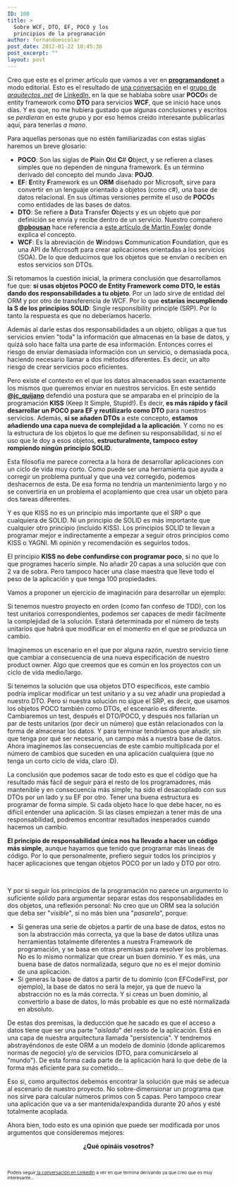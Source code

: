 ```yaml
---
ID: 100
title: >
  Sobre WCF, DTO, EF, POCO y los
  principios de la programación
author: fernandoescolar
post_date: 2012-01-22 18:45:36
post_excerpt: ""
layout: post
---
```

<p>Creo que este es el primer art&iacute;culo que vamos a ver en <a href="http://www.programandonet.com"><strong>programandonet</strong></a> a modo editorial. Esto es el resultado de <a href="http://www.linkedin.com/groups/WCF-DTO-vs-WCF-POCO-2615616.S.89901834?qid=56f3138d-d4ae-4072-9eb3-617867092b49&amp;trk=group_most_popular-0-b-ttl&amp;goback=%2Egmp_2615616" target="_blank">una conversaci&oacute;n</a> en el <a href="http://www.linkedin.com/groups/Arquitectos-NET-2615616?trk=myg_ugrp_ovr" target="_blank">grupo de <em>arquitectos .net</em></a>&nbsp;de <a href="http://www.linkedin.com" target="_blank">LinkedIn</a>, en la que se hablaba sobre usar <strong>POCO</strong>s de entity framework como <strong>DTO</strong> para servicios <strong>WCF</strong>, que se inici&oacute; hace unos d&iacute;as. Y es que, no me hubiera gustado que algunas conclusiones y escritos se <em>perdieran</em> en este grupo y por eso hemos cre&iacute;do interesante publicarlas aqu&iacute;, para tenerlas <em>a mano</em>.</p>
<!--break-->
<p>Para aquellas personas que no est&eacute;n familiarizadas con estas siglas haremos un breve glosario:</p>
<ul>
<li><b>POCO</b>: Son las siglas de <strong>P</strong>lain <strong>O</strong>ld <strong>C</strong># <strong>O</strong>bject, y se refieren a clases simples que no dependen de ninguna framework. Es un t&eacute;rmino derivado del concepto del mundo Java: <strong>POJO</strong>.</li>
<li><b>EF</b>: <strong>E</strong>ntity <strong>F</strong>ramework es un <strong>ORM</strong> dise&ntilde;ado por Microsoft, sirve para convertir en un lenguaje orientado a objetos (como c#), una base de datos relacional. En sus &uacute;ltimas versiones permite el uso de <strong>POCO</strong>s como entidades de las bases de datos.</li>
<li><b>DTO</b>: Se refiere a <strong>D</strong>ata <strong>T</strong>ransfer <strong>O</strong>bjects y es un objeto que por definici&oacute;n se env&iacute;a y recibe dentro de un servicio. Nuestro compa&ntilde;ero <a href="https://twitter.com/pbousan" target="_blank"><strong>@pbousan</strong></a> hace referencia a <a href="http://www.linkedin.com/redirect?url=http%3A%2F%2Fmartinfowler%2Ecom%2FeaaCatalog%2FdataTransferObject%2Ehtml&amp;urlhash=R8WJ&amp;_t=tracking_disc" target="_blank">este art&iacute;culo de Martin Fowler</a> donde explica el concepto.</li>
<li><b>WCF</b>: Es la abreviaci&oacute;n de <strong>W</strong>indows <strong>C</strong>ommunication <strong>F</strong>oundation, que es una API de Microsoft para crear aplicaciones orientadas a los servicios (SOA). De lo que deducimos que los objetos que se env&iacute;an o reciben en estos servicios son DTOs.</li>
</ul>
<p>Si retomamos la cuesti&oacute;n inicial, la primera conclusi&oacute;n que desarrollamos fue que: <strong>si usas objetos POCO de Entity Framework como DTO, le est&aacute;s dando dos responsabilidades a tu objeto</strong>. Por un lado sirve de entidad del ORM y por otro de transferencia de WCF. Por lo que <strong>estar&iacute;as incumpliendo la S de los principios SOLID</strong>: Single responsibility principle (SRP). Por lo tanto la respuesta es que no deber&iacute;amos hacerlo.</p>
<p>Adem&aacute;s al darle estas dos responsabilidades a un objeto, obligas a que tus servicios env&iacute;en "toda" la informaci&oacute;n que almacenas en la base de datos, y quiz&aacute; solo hace falta una parte de esa informaci&oacute;n. Entonces corres el riesgo de enviar demasiada informaci&oacute;n con un servicio, o demasiada poca, haciendo necesario llamar a dos m&eacute;todos diferentes. Es decir, un alto riesgo de crear servicios poco eficientes.</p>
<p>Pero existe el contexto en el que los datos almacenados sean exactamente los mismos que queremos enviar en nuestros servicios. En este sentido <strong><a href="https://twitter.com/#!/jc_quijano" target="_blank">@jc_quijano</a></strong> defendi&oacute; una postura que se amparaba en el principio de la programaci&oacute;n <strong>KISS</strong> (Keep It Simple, Stupid!). Es decir, <strong>es m&aacute;s r&aacute;pido y f&aacute;cil desarrollar un POCO para EF y reutilizarlo como DTO</strong> para nuestros servicios. Adem&aacute;s, <strong>si se a&ntilde;aden DTOs</strong> a este concepto, <strong>estamos a&ntilde;adiendo una capa nueva de complejidad a la aplicaci&oacute;n</strong>. Y como no es la estructura de los objetos lo que me definen su responsabilidad, si no el uso que le doy a esos objetos,<strong> estructuralmente, tampoco estoy rompiendo ning&uacute;n principio SOLID</strong>.</p>
<p></p>
<p>Esta filosof&iacute;a me parece correcta a la hora de desarrollar aplicaciones con un ciclo de vida muy corto. Como puede ser una herramienta que ayuda a corregir un problema puntual y que una vez corregido, podemos deshacernos de esta. De esa forma no tendr&iacute;a un mantenimiento largo y no se convertir&iacute;a en un problema el acoplamiento que crea usar un objeto para dos tareas diferentes.</p>
<p>Y es que KISS no es un principio m&aacute;s importante que el SRP o que cualquiera de SOLID. Ni un principio de SOLID es m&aacute;s importante que cualquier otro principio (incluido KISS). Los principios SOLID te llevan a programar mejor e indirectamente a empezar a seguir otros principios como KISS o YAGNI. Mi opini&oacute;n y recomendaci&oacute;n es seguirlos todos.</p>
<p>El principio <strong>KISS no debe confundirse con programar poco</strong>, si no que lo que programes hacerlo simple. No a&ntilde;adir 20 capas a una soluci&oacute;n que con 2 va de sobra. Pero tampoco hacer una clase maestra que lleve todo el peso de la aplicaci&oacute;n y que tenga 100 propiedades.</p>
<p>Vamos a proponer un ejercicio de imaginaci&oacute;n para desarrollar un ejemplo:</p>
<p>Si tenemos nuestro proyecto en orden (como fan confeso de TDD), con los test unitarios correspondientes, podemos ser capaces de medir f&aacute;cilmente la complejidad de la soluci&oacute;n. Estar&aacute; determinada por el n&uacute;mero de tests unitarios que habr&aacute; que modificar en el momento en el que se produzca un cambio.</p>
<p>Imaginemos un escenario en el que por alguna raz&oacute;n, nuestro servicio tiene que cambiar a consecuencia de una nueva especificaci&oacute;n de nuestro product owner. Algo que creemos que es com&uacute;n en los proyectos con un ciclo de vida medio/largo.</p>
<p>Si tenemos la soluci&oacute;n que usa objetos DTO espec&iacute;ficos, este cambio podr&iacute;a implicar modificar un test unitario y a su vez a&ntilde;adir una propiedad a nuestro DTO. Pero si nuestra soluci&oacute;n no sigue el SRP, es decir, que usamos los objetos POCO tambi&eacute;n como DTOs, el escenario es diferente. Cambiaremos un test, despu&eacute;s el DTO/POCO, y despu&eacute;s nos fallar&iacute;an un par de tests unitarios (por decir un n&uacute;mero) que est&aacute;n relacionados con la forma de almacenar los datos. Y para terminar tendr&iacute;amos que a&ntilde;adir, sin que tenga por qu&eacute; ser necesario, un campo m&aacute;s a nuestra base de datos. Ahora imaginemos las consecuencias de este cambio multiplicada por el n&uacute;mero de cambios que suceden en una aplicaci&oacute;n cualquiera (que no tenga un corto ciclo de vida, claro :D).</p>
<p>La conclusi&oacute;n que podemos sacar de todo esto es que el c&oacute;digo que ha resultado m&aacute;s f&aacute;cil de seguir para el resto de los programadores, m&aacute;s mantenible y en consecuencia m&aacute;s simple; ha sido el desacoplado con sus DTOs por un lado y su EF por otro. Tener una buena estructura es programar de forma simple. Si cada objeto hace lo que debe hacer, no es dif&iacute;cil entender una aplicaci&oacute;n. Si las clases empiezan a tener m&aacute;s de una responsabilidad, podremos encontrar resultados inesperados cuando hacemos un cambio.</p>
<p><strong>El principio de responsabilidad &uacute;nica nos ha llevado a hacer un c&oacute;digo m&aacute;s simple</strong>, aunque hayamos que tenido que programar m&aacute;s l&iacute;neas de c&oacute;digo. Por lo que personalmente, prefiero seguir todos los principios y hacer aplicaciones que tengan objetos POCO por un lado y DTO por otro.</p>
<p>&nbsp;</p>
<p>Y por si seguir los principios de la programaci&oacute;n no parece un argumento lo suficiente <em>s&oacute;lido</em> para argumentar separar estas dos responsabilidades en dos objetos, una reflexi&oacute;n personal: No creo que un ORM sea la soluci&oacute;n que deba ser "<em>visible</em>", si no m&aacute;s bien una "<em>pasarela</em>", porque:</p>
<ul>
<li>Si generas una serie de objetos a partir de una base de datos, estos no son la abstracci&oacute;n m&aacute;s correcta, ya que la base de datos utiliza unas herramientas totalmente diferentes a nuestra Framework de programaci&oacute;n, y se basa en otras premisas para resolver los problemas. No es lo mismo normalizar que crear un buen dominio. Y es m&aacute;s, una buena base de datos normalizada, seguro que no es el mejor dominio de una aplicaci&oacute;n.</li>
<li>Si generas la base de datos a partir de tu dominio (con EFCodeFirst, por ejemplo), la base de datos no ser&aacute; la mejor, ya que de nuevo la abstracci&oacute;n no es la m&aacute;s correcta. Y si creas un buen dominio, al convertirlo a base de datos, lo m&aacute;s probable es que no est&eacute; normalizada en absoluto.</li>
</ul>
<p>De estas dos premisas, la deducci&oacute;n que he sacado es que el acceso a datos tiene que ser una parte "<em>aislada</em>" del resto de la aplicaci&oacute;n. Est&aacute; en una capa de nuestra arquitectura llamada "persistencia". Y tendremos abstray&eacute;ndonos de este ORM a un modelo de dominio (donde aplicaremos normas de negocio) y/o de servicios (DTO, para comunic&aacute;rselo al "mundo"). De esta forma cada parte de la aplicaci&oacute;n har&aacute; lo que debe de la forma m&aacute;s eficiente para su cometido...</p>
<p></p>
<p>Eso si, como arquitectos debemos encontrar la soluci&oacute;n que m&aacute;s se adecua al escenario de nuestro proyecto. No sobre-dimensionar un programa que nos sirve para calcular n&uacute;meros primos con 5 capas. Pero tampoco crear una aplicaci&oacute;n que va a ser mantenida/expandida durante 20 a&ntilde;os y est&eacute; totalmente acoplada.</p>
<p>Ahora bien, todo esto es una opini&oacute;n que puede ser modificada por unos argumentos que consideremos mejores:</p>
<p style="text-align: center;"><strong>&iquest;Qu&eacute; opin&aacute;is vosotros?</strong></p>
<p style="text-align: center;"><strong><br /></strong></p>
<p style="font-size: 10px;">Pode&iacute;s seguir<a href="http://www.linkedin.com/groups/WCF-DTO-vs-WCF-POCO-2615616.S.89901834?qid=56f3138d-d4ae-4072-9eb3-617867092b49&amp;trk=group_most_popular-0-b-ttl&amp;goback=%2Egmp_2615616" target="_blank">&nbsp;la conversaci&oacute;n en LinkedIn</a>&nbsp;a ver en que termina derivando ya que creo que es muy interesante...</p>